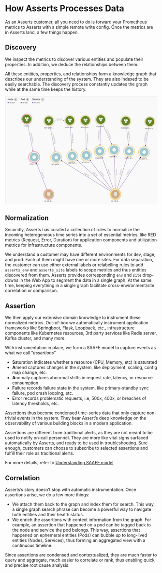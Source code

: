 # How Asserts Processes Data

As an Asserts customer, all you need to do is forward your Prometheus metrics to Asserts with a simple remote write config. Once the metrics are in Asserts land, a few things happen.

## Discovery <a href="#howassertsworks-wip-discovery" id="howassertsworks-wip-discovery"></a>

We inspect the metrics to discover various entities and populate their properties. In addition, we deduce the relationships between them.

All these entities, properties, and relationships form a knowledge graph that describes our understanding of the system. They are also indexed to be easily searchable. The discovery process constantly updates the graph while at the same time keeps the history.

![](<.gitbook/assets/image (1).png>)

## Normalization <a href="#howassertsworks-wip-normalization" id="howassertsworks-wip-normalization"></a>

Secondly, Asserts has curated a collection of rules to normalize the incoming heterogeneous time series into a set of essential metrics, like RED metrics (Request, Error, Duration) for application components and utilization metrics for infrastructure components.

We understand a customer may have different environments for dev, stage, and prod. Each of them might have one or more sites. For data separation, the customer can use either external labels or relabelling rules to add `asserts_env` and `asserts_site` labels to scope metrics and thus entities discovered from them. Asserts provides corresponding `env` and `site` drop-downs in the Web App to segment the data in a single graph. At the same time, keeping everything in a single graph facilitate cross-environment/site correlation or comparison.

## Assertion <a href="#howassertsworks-wip-assertion" id="howassertsworks-wip-assertion"></a>

We then apply our extensive domain knowledge to instrument these normalized metrics. Out-of-box we automatically instrument application frameworks like Springboot, Flask, Loopback, etc., infrastructure components like Kubernetes resources, 3rd party services like Redis server, Kafka cluster, and many more.

With instrumentation in place, we form a SAAFE model to capture events as what we call “_assertions_”

* **S**aturation indicates whether a resource (CPU, Memory, etc) is saturated
* **A**mend captures changes in the system, like deployment, scaling, config map change, etc.
* **A**nomaly captures abnormal shifts in request rate, latency, or resource consumption
* **F**ailure records failure state in the system, like primary-standby sync failure, pod crash looping, etc.
* **E**rror records problematic requests, i.e, 500x, 400x, or breaches of latency thresholds, etc.

Assertions thus become condensed time-series data that only capture non-trivial events in the system. They bear Assert’s deep knowledge on the observability of various building blocks in a modern application.

Assertions are different from traditional alerts, as they are not meant to be used to notify on-call personnel. They are more like vital signs surfaced automatically by Asserts, and ready to be used in troubleshooting. Sure enough, customers can choose to subscribe to selected assertions and fulfill their role as traditional alerts.

For more details, refer to [Understanding SAAFE model](understanding-saafe-model.md).

## Correlation <a href="#howassertsworks-wip-correlation" id="howassertsworks-wip-correlation"></a>

Asserts’s story doesn’t stop with automatic instrumentation. Once assertions arise, we do a few more things:

* We attach them back to the graph and index them for search. This way, a single graph search phrase can become a powerful way to navigate both entities and their health status.
* We enrich the assertions with context information from the graph. For example, an assertion that happened on a pod can be tagged back to the node and service the pod belongs. This way,  assertions that happened on ephemeral entities (Pods) can bubble up to long-lived entities (Nodes, Services), thus forming an aggregated view with a continuous timeline.

Since assertions are condensed and contextualized, they are much faster to query and aggregate, much easier to correlate or rank, thus enabling quick and precise root cause analysis.
